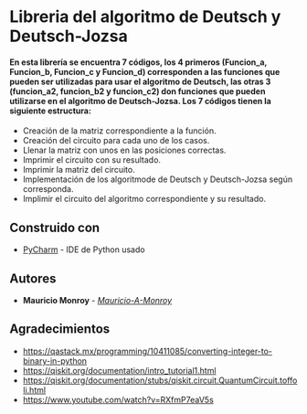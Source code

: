 # Libreria del algoritmo de Deutsch y Deutsch-Jozsa
#### En esta librería se encuentra 7 códigos, los 4 primeros (Funcion_a, Funcion_b, Funcion_c y Funcion_d) corresponden a las funciones que pueden ser utilizadas para usar el algoritmo de Deutsch, las otras 3 (funcion_a2, funcion_b2 y funcion_c2) don funciones que pueden utilizarse en el algoritmo de Deutsch-Jozsa. Los 7 códigos tienen la siguiente estructura:
- Creación de la matriz correspondiente a la función.
- Creación del circuito para cada uno de los casos.
- Llenar la matriz con unos en las posiciones correctas.
- Imprimir el circuito con su resultado.
- Imprimir la matriz del circuito.
- Implementación de los algoritmode de Deutsch y Deutsch-Jozsa según corresponda.
- Implimir el circuito del algoritmo correspondiente y su resultado.


## Construido con
- [PyCharm](https://www.jetbrains.com/pycharm/) - IDE de Python usado
## Autores
- **Mauricio Monroy** - [*Mauricio-A-Monroy*](https://github.com/Mauricio-A-Monroy)
## Agradecimientos
- https://qastack.mx/programming/10411085/converting-integer-to-binary-in-python
- https://qiskit.org/documentation/intro_tutorial1.html
- https://qiskit.org/documentation/stubs/qiskit.circuit.QuantumCircuit.toffoli.html
- https://www.youtube.com/watch?v=RXfmP7eaV5s